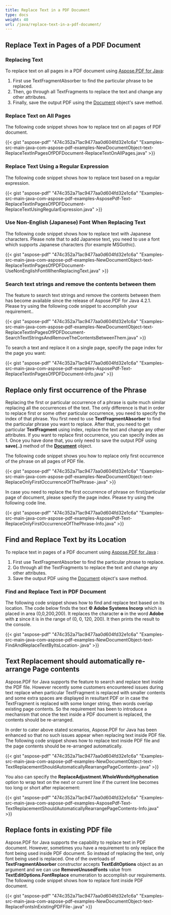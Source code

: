```yaml
---
title: Replace Text in a PDF Document
type: docs
weight: 40
url: /java/replace-text-in-a-pdf-document/
---
```


## **Replace Text in Pages of a PDF Document**
### **Replacing Text**
To replace text on all pages in a PDF document using [Aspose.PDF for Java](https://products.aspose.com/pdf/java):

1. First use TextFragmentAbsorber to find the particular phrase to be replaced.
1. Then, go through all TextFragments to replace the text and change any other attributes.
1. Finally, save the output PDF using the [Document](https://apireference.aspose.com/java/pdf/com.aspose.pdf/Document) object's save method.
### **Replace Text on All Pages**
The following code snippet shows how to replace text on all pages of PDF document.

{{< gist "aspose-pdf" "474c352a71ac9477aa0d604fd32e1c6a" "Examples-src-main-java-com-aspose-pdf-examples-NewDocumentObject-text-ReplaceTextInPagesOfPDFDocument-ReplaceTextOnAllPages.java" >}}
### **Replace Text Using a Regular Expression**
The following code snippet shows how to replace text based on a regular expression.

{{< gist "aspose-pdf" "474c352a71ac9477aa0d604fd32e1c6a" "Examples-src-main-java-com-aspose-pdf-examples-AsposePdf-Text-ReplaceTextInPagesOfPDFDocument-ReplaceTextUsingRegularExpression.java" >}}
### **Use Non-English (Japanese) Font When Replacing Text**
The following code snippet shows how to replace text with Japanese characters. Please note that to add Japanese text, you need to use a font which supports Japanese characters (for example MSGothic).

{{< gist "aspose-pdf" "474c352a71ac9477aa0d604fd32e1c6a" "Examples-src-main-java-com-aspose-pdf-examples-NewDocumentObject-text-ReplaceTextInPagesOfPDFDocument-UseNonEnglishFontWhenReplacingText.java" >}}
### **Search text strings and remove the contents between them**
The feature to search text strings and remove the contents between them has become available since the release of Aspose.PDF for Java 4.2.1. Please try using the following code snippet to accomplish your requirement..

{{< gist "aspose-pdf" "474c352a71ac9477aa0d604fd32e1c6a" "Examples-src-main-java-com-aspose-pdf-examples-NewDocumentObject-text-ReplaceTextInPagesOfPDFDocument-SearchTextStringsAndRemoveTheContentsBetweenThem.java" >}}

To search a text and replace it on a single page, specify the page index for the page you want:

{{< gist "aspose-pdf" "474c352a71ac9477aa0d604fd32e1c6a" "Examples-src-main-java-com-aspose-pdf-examples-AsposePdf-Text-ReplaceTextInPagesOfPDFDocument-Info.java" >}}
## **Replace only first occurrence of the Phrase**
Replacing the first or particular occurrence of a phrase is quite much similar replacing all the occurrences of the text. The only difference is that in order to replace first or some other particular occurrence, you need to specify the index of that phrase. You first need to use **TextFragmentAbsorber** to find the particular phrase you want to replace. After that, you need to get particular **TextFragment** using index, replace the text and change any other attributes. If you want to replace first occurrence, you can specify index as 1. Once you have done that, you only need to save the output PDF using **save(..)** method of the [**Document**](https://apireference.aspose.com/java/pdf/com.aspose.pdf/Document) object.

The following code snippet shows you how to replace only first occurrence of the phrase on all pages of PDF file.

{{< gist "aspose-pdf" "474c352a71ac9477aa0d604fd32e1c6a" "Examples-src-main-java-com-aspose-pdf-examples-NewDocumentObject-text-ReplaceOnlyFirstOccurrenceOfThePhrase-.java" >}}

In case you need to replace the first occurrence of phrase on first/particular page of document, please specify the page index. Please try using the following code line.

{{< gist "aspose-pdf" "474c352a71ac9477aa0d604fd32e1c6a" "Examples-src-main-java-com-aspose-pdf-examples-AsposePdf-Text-ReplaceOnlyFirstOccurrenceOfThePhrase-Info.java" >}}
## **Find and Replace Text by its Location**
To replace text in pages of a PDF document using [Aspose.PDF for Java](https://products.aspose.com/pdf/java) :

1. First use TextFragmentAbsorber to find the particular phrase to replace.
1. Go through all the TextFragments to replace the text and change any other attributes.
1. Save the output PDF using the [Document](https://apireference.aspose.com/java/pdf/com.aspose.pdf/Document) object's save method.
### **Find and Replace Text in PDF Document**
The following code snippet shows how to find and replace text based on its location. The code below finds the text **© Adobe Systems Incorp** which is placed in area (0,0,200,200). It replaces the character **o** in the word **Adobe** with **z** since it is in the range of (0, 0, 120, 200). It then prints the result to the console.

{{< gist "aspose-pdf" "474c352a71ac9477aa0d604fd32e1c6a" "Examples-src-main-java-com-aspose-pdf-examples-NewDocumentObject-text-FindAndReplaceTextByItsLocation-.java" >}}
## **Text Replacement should automatically re-arrange Page contents**
Aspose.PDF for Java supports the feature to search and replace text inside the PDF file. However recently some customers encountered issues during text replace when particular TextFragment is replaced with smaller contents and some extra spaces are displayed in resultant PDF or in case the TextFragment is replaced with some longer string, then words overlap existing page contents. So the requirement has been to introduce a mechanism that once the text inside a PDF document is replaced, the contents should be re-arranged.

In order to cater above stated scenarios, Aspose.PDF for Java has been enhanced so that no such issues appear when replacing text inside PDF file. The following code snippet shows how to replace text inside PDF file and the page contents should be re-arranged automatically.

{{< gist "aspose-pdf" "474c352a71ac9477aa0d604fd32e1c6a" "Examples-src-main-java-com-aspose-pdf-examples-NewDocumentObject-text-TextReplacementShouldAutomaticallyRearrangePageContents-.java" >}}


You also can specify the **ReplaceAdjustment.WholeWordsHyphenation** option to wrap text on the next or current line if the current line becomes too long or short after replacement:

{{< gist "aspose-pdf" "474c352a71ac9477aa0d604fd32e1c6a" "Examples-src-main-java-com-aspose-pdf-examples-AsposePdf-Text-TextReplacementShouldAutomaticallyRearrangePageContents-Info.java" >}}
## **Replace fonts in existing PDF file**
Aspose.PDF for Java supports the capability to replace text in PDF document. However, sometimes you have a requirement to only replace the font being used inside PDF document. So instead of replacing the text, only font being used is replaced. One of the overloads of **TextFragmentAbsorber** constructor accepts **TextEditOptions** object as an argument and we can use **RemoveUnusedFonts** value from **TextEditOptions.FontReplace** enumeration to accomplish our requirements.
The following code snippet shows how to replace font inside PDF document.

{{< gist "aspose-pdf" "474c352a71ac9477aa0d604fd32e1c6a" "Examples-src-main-java-com-aspose-pdf-examples-NewDocumentObject-text-ReplaceFontsInExistingPDFFile-.java" >}}

